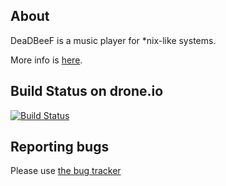 ## About

DeaDBeeF is a music player for \*nix-like systems.

More info is [here](http://deadbeef.sf.net).

## Build Status on drone.io

[![Build Status](https://drone.io/github.com/Alexey-Yakovenko/deadbeef/status.png)](https://drone.io/github.com/Alexey-Yakovenko/deadbeef/latest)

## Reporting bugs

Please use [the bug tracker](http://code.google.com/p/ddb/issues/list)
